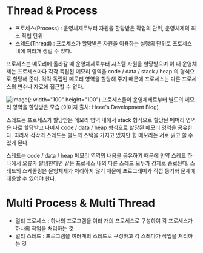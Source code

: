 # Thread & Process
+ 프로세스(Process) : 운영체제로부터 자원을 할당받은 작업의 단위, 운영체제의 최소 작업 단위
+ 스레드(Thread) : 프로세스가 할당받은 자원을 이용하는 실행의 단위로 프로세스 내에 여러개 생길 수 있다.

프로세스는 메모리에 올라갈 때 운영체제로부터 시스템 자원을 할당받으며 
이 때 운영체제는 프로세스마다 각각 독립된 메모리 영역을 code / data / stack / heap 의 형식으로 할당해 준다. 
각각 독립된 메모리 영역을 할당해 주기 때문에 프로세스는 다른 프로세스의 변수나 자료에 접근할 수 없다.

![image](https://user-images.githubusercontent.com/73928346/124781134-22580800-df7e-11eb-81db-7684e94a7e70.png){: width="100" height="100"}
프로세스들이 운영체제로부터 별도의 메모리 영역을 할당받은 모습
(이미지 출처: Heee's Development Blog)

스레드는 프로세스가 할당받은 메모리 영역 내에서 stack 형식으로 할당된 메머리 영역은 따로 할당받고 나머지 code / data / heap 형식으로 할당된 메모리 영역을 공유한다.
따라서 각각의 스레드는 별도의 스택을 가지고 있지만 힙 메모리는 서로 읽고 쓸 수 있게 된다.

스레드는 code / data / heap 메모리 역역의 내용을 공유하기 때문에 만약 스레드 하나에서 오류가 발생한다면 같은 프로세스 내의 다른 스레드 모두가 강제로 종료된다.
스레드의 스케줄링은 운영체제가 처리하지 않기 때문에 프로그래머가 직접 동기화 문제에 대응할 수 있어야 한다.

# Multi Process & Multi Thread
+ 멀티 프로세스 : 하나의 프로그램을 여러 개의 프로세스로 구성하여 각 프로세스가 하나의 작업을 처리하는 것
+ 멀티 스레드 : 프로그램을 여러개의 스레드로 구성하고 각 스레다가 작업을 처리하는 것
